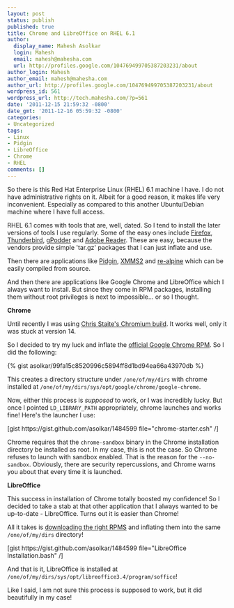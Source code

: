 ```yaml
---
layout: post
status: publish
published: true
title: Chrome and LibreOffice on RHEL 6.1
author:
  display_name: Mahesh Asolkar
  login: Mahesh
  email: mahesh@mahesha.com
  url: http://profiles.google.com/104769499705387203231/about
author_login: Mahesh
author_email: mahesh@mahesha.com
author_url: http://profiles.google.com/104769499705387203231/about
wordpress_id: 561
wordpress_url: http://tech.mahesha.com/?p=561
date: '2011-12-15 21:59:32 -0800'
date_gmt: '2011-12-16 05:59:32 -0800'
categories:
- Uncategorized
tags:
- Linux
- Pidgin
- LibreOffice
- Chrome
- RHEL
comments: []
---
```

<p>So there is this Red Hat Enterprise Linux (RHEL) 6.1 machine I have. I do not have administrative rights on it. Albeit for a good reason, it makes life very inconvenient. Especially as compared to this another Ubuntu/Debian machine where I have full access.</p>
<p>RHEL 6.1 comes with tools that are, well, dated. So I tend to install the later versions of tools I use regularly. Some of the easy ones include <a href="http://nightly.mozilla.org" title="Firefox nightly builds" target="_blank">Firefox</a>, <a href="http://ftp.mozilla.org/pub/mozilla.org/thunderbird/nightly/latest-comm-central/" title="Thunderbird nightly builds" target="_blank">Thunderbird</a>, <a href="http://gpodder.org/downloads" title="gPodder downloads" target="_blank">gPodder</a> and <a href="http://get.adobe.com/reader/otherversions/" title="Adobe reader" target="_blank">Adobe Reader</a>. These are easy, because the vendors provide simple 'tar.gz' packages that I can just inflate and use.</p>
<p>Then there are applications like <a href="http://pidgin.im/download/" title="Pidgin downloads" target="_blank">Pidgin</a>, <a href="http://xmms2.org/wiki/Download_XMMS2" title="XMMS2 downloads" target="_blank">XMMS2</a> and <a href="http://sourceforge.net/projects/re-alpine/" title="re-alpine downloads" target="_blank">re-alpine</a> which can be easily compiled from source.</p>
<p>And then there are applications like Google Chrome and LibreOffice which I always want to install. But since they come in RPM packages, installing them without root privileges is next to impossible... or so I thought.</p>
<p><b>Chrome</b></p>
<p>Until recently I was using <a href="http://www.cs.bham.ac.uk/~cxs548/chrome" title="Chromium build" target="_blank">Chris Staite's Chromium build</a>. It works well, only it was stuck at version 14.</p>
<p>So I decided to try my luck and inflate the <a href="http://www.google.com/chrome/intl/en/eula_beta.html?dl=beta_amd64_rpm" title="64-bit Chrome Beta" target="_blank">official Google Chrome RPM</a>. So I did the following:</p>
<p>{% gist asolkar/99fa15c8520996c5894ff8d1bd94ea66a43970db %}</p>
<p>This creates a directory structure under <code>/one/of/my/dirs</code> with chrome installed at <code>/one/of/my/dirs/sys/opt/google/chrome/google-chrome</code>.</p>
<p>Now, either this process is <i>supposed</i> to work, or I was incredibly lucky. But once I pointed <code>LD_LIBRARY_PATH</code> appropriately, chrome launches and works fine! Here's the launcher I use:</p>
<p>[gist https://gist.github.com/asolkar/1484599 file="chrome-starter.csh" /]</p>
<p>Chrome requires that the <code>chrome-sandbox</code> binary in the Chrome installation directory be installed as root. In my case, this is not the case. So Chrome refuses to launch with sandbox enabled. That is the reason for the <code>--no-sandbox</code>. Obviously, there are security repercussions, and Chrome warns you about that every time it is launched.</p>
<p><b>LibreOffice</b></p>
<p>This success in installation of Chrome totally boosted my confidence! So I decided to take a stab at that other application that I always wanted to be up-to-date - LibreOffice. Turns out it is easier than Chrome!</p>
<p>All it takes is <a href="http://www.libreoffice.org/download/" title="Get LibreOffice" target="_blank">downloading the right RPMS</a> and inflating them into the same <code>/one/of/my/dirs</code> directory!</p>
<p>[gist https://gist.github.com/asolkar/1484599 file="LibreOffice Installation.bash" /]</p>
<p>And that is it, LibreOffice is installed at <code>/one/of/my/dirs/sys/opt/libreoffice3.4/program/soffice</code>!</p>
<p>Like I said, I am not sure this process is supposed to work, but it did beautifully in my case!</p>

